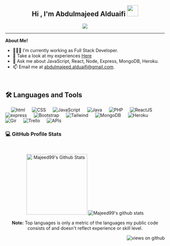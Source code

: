 <h2 align="center">Hi , I'm Abdulmajeed Alduaifi <img src="https://media.giphy.com/media/hvRJCLFzcasrR4ia7z/giphy.gif" width="35"></h1>


<p align="center">
  <a href="https://github.com/DenverCoder1/readme-typing-svg"><img src="https://readme-typing-svg.herokuapp.com?lines=Full+Stack+Web+Developer;Software+Engineer;Always%20learning%20new%20things&center=true&width=500&height=50"></a>
</p>
<hr/>

**About Me!**

- 👨🏽‍💻 I’m currently working as Full Stack Developer. 
- 📃 Take a look at my experiences [Here](https://www.linkedin.com/in/abdulmajeed-alduaifi/)
- 💬 Ask me about JavaScript, React, Node, Express, MongoDB, Heroku.
- 📫 Email me at [abdulmajeed.alduaifi@gmail.com](mailto:abdulmajeed.alduaifi@gmail.com).

<br>



## 🛠️ Languages and Tools

<p align="center">  

 &emsp;
     <img alt="html" src="https://img.shields.io/badge/HTML-e65100.svg?logo=HTML5&logoColor=white">
   &emsp;
     <img alt="CSS" src="https://img.shields.io/badge/CSS-0277bd.svg?logo=CSS3&logoColor=white">
  &emsp;
     <img alt="JavaScript" src="https://img.shields.io/badge/JavaScript%20-%23F7DF1E.svg?logo=javascript&logoColor=black">
  &emsp;
    <img alt="Java" src="https://img.shields.io/badge/Java-%23007396.svg?logo=java&logoColor=white">
  &emsp;
    <img alt="PHP" src="https://img.shields.io/badge/PHP-%23777BB4.svg?logo=php&logoColor=white"/>
 &emsp;
    <img alt="ReactJS" src="https://img.shields.io/badge/ReactJS-53c1de.svg?logo=react&logoColor=white"/>
   &emsp;
    <img alt="express" src="https://img.shields.io/badge/Express-f2f2f2.svg?logo=Express&logoColor=black"/>
   &emsp;
    <img alt="Bootstrap" src="https://img.shields.io/badge/Bootstrap-6e10ea.svg?logo=bootstrap&logoColor=white"/>
   &emsp;
    <img alt="Tailwind" src="https://img.shields.io/badge/Tailwind-01b7d6.svg?logo=Tailwind%20CSS&logoColor=white"/>
   &emsp;
    <img alt="MongoDB" src="https://img.shields.io/badge/mongoDB-f2f2f2.svg?logo=mongoDB&logoColor=299f41"/>
   &emsp;
<img alt="Heroku" src="https://img.shields.io/badge/Heroku-564d80.svg?logo=heroku&logoColor=white"/>
  &emsp;
<img alt="Gir" src="https://img.shields.io/badge/Git-f4511e.svg?logo=git&logoColor=white"/>
   &emsp;
    <img alt="Trello" src="https://img.shields.io/badge/Trello-007cc5.svg?logo=trello&logoColor=white"/>
 &emsp;
    <img alt="APIs" src="https://img.shields.io/badge/APIs-202020.svg?logo=apis&logoColor=white"/>
</p>



 ### 💻 GitHub Profile Stats
  <br />
  <p align="center">
   <img  alt="Majeed99's Github Stats" src="https://github-readme-stats.vercel.app/api?username=Majeed99&show_icons=true&count_private=true&theme=dark" height="192px"/>
  
 
   <img  src="https://github-readme-stats.vercel.app/api/top-langs/?username=Majeed99&theme=dark" alt="Majeed99's github stats"/>
    <br />
<p align="center">
  <b>Note:</b> Top languages is only a metric of the languages my public code consists of and doesn't reflect experience or skill level.
  </p>
  </p>


<p align="right"> <img src="https://komarev.com/ghpvc/?username=Majeed99&label=Profile%20views&color=0e75b6&style=flat-square" alt="views on github" /> </p>

<!--
**Majeed99/Majeed99** is a ✨ _special_ ✨ repository because its `README.md` (this file) appears on your GitHub profile.

Here are some ideas to get you started:

- 🔭 I’m currently working on ...
- 🌱 I’m currently learning ...
- 👯 I’m looking to collaborate on ...
- 🤔 I’m looking for help with ...
- 💬 Ask me about ...
- 📫 How to reach me: ...
- 😄 Pronouns: ...
- ⚡ Fun fact: ...
-->
